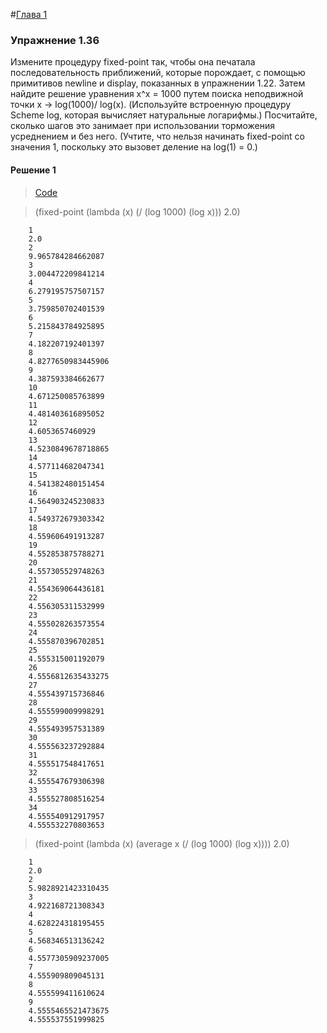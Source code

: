 #[Глава 1](../index.md#Глава-1-Построение-абстракций-с-помощью-процедур)

### Упражнение 1.36
Измените процедуру fixed-point так, чтобы она печатала последовательность приближений, которые порождает, с помощью примитивов newline и display, показанных в упражнении 1.22. Затем найдите решение уравнения x^x = 1000 путем поиска неподвижной точки x → log(1000)/ log(x). (Используйте встроенную процедуру Scheme log, которая вычисляет натуральные логарифмы.) Посчитайте, сколько шагов это занимает при использовании торможения усреднением и без него. (Учтите, что нельзя начинать fixed-point со значения 1, поскольку это вызовет деление на log(1) = 0.)

#### Решение 1

> [Code](../../src/chapter1/1.36.rkt)

> (fixed-point (lambda (x) (/ (log 1000) (log x))) 2.0)
```
    1
    2.0
    2
    9.965784284662087
    3
    3.004472209841214
    4
    6.279195757507157
    5
    3.759850702401539
    6
    5.215843784925895
    7
    4.182207192401397
    8
    4.8277650983445906
    9
    4.387593384662677
    10
    4.671250085763899
    11
    4.481403616895052
    12
    4.6053657460929
    13
    4.5230849678718865
    14
    4.577114682047341
    15
    4.541382480151454
    16
    4.564903245230833
    17
    4.549372679303342
    18
    4.559606491913287
    19
    4.552853875788271
    20
    4.557305529748263
    21
    4.554369064436181
    22
    4.556305311532999
    23
    4.555028263573554
    24
    4.555870396702851
    25
    4.555315001192079
    26
    4.5556812635433275
    27
    4.555439715736846
    28
    4.555599009998291
    29
    4.555493957531389
    30
    4.555563237292884
    31
    4.555517548417651
    32
    4.555547679306398
    33
    4.555527808516254
    34
    4.555540912917957
    4.555532270803653    
```

> (fixed-point (lambda (x) (average x (/ (log 1000) (log x)))) 2.0)

```
    1
    2.0
    2
    5.9828921423310435
    3
    4.922168721308343
    4
    4.628224318195455
    5
    4.568346513136242
    6
    4.5577305909237005
    7
    4.555909809045131
    8
    4.555599411610624
    9
    4.5555465521473675
    4.555537551999825
```

